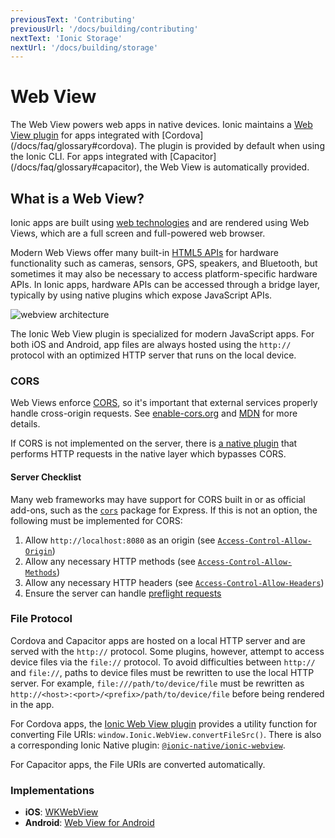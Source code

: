 ```yaml
---
previousText: 'Contributing'
previousUrl: '/docs/building/contributing'
nextText: 'Ionic Storage'
nextUrl: '/docs/building/storage'
---
```



# Web View

<p class="intro" markdown="1">
The Web View powers web apps in native devices. Ionic maintains a <a href="https://github.com/ionic-team/cordova-plugin-ionic-webview" target="_blank">Web View plugin</a> for apps integrated with [Cordova](/docs/faq/glossary#cordova). The plugin is provided by default when using the Ionic CLI. For apps integrated with [Capacitor](/docs/faq/glossary#capacitor), the Web View is automatically provided.
</p>

## What is a Web View?

Ionic apps are built using [web technologies](/docs/faq/glossary#web-standards) and are rendered using Web Views, which are a full screen and full-powered web browser.

Modern Web Views offer many built-in <a href="https://whatwebcando.today" target="_blank">HTML5 APIs</a> for hardware functionality such as cameras, sensors, GPS, speakers, and Bluetooth, but sometimes it may also be necessary to access platform-specific hardware APIs. In Ionic apps, hardware APIs can be accessed through a bridge layer, typically by using native plugins which expose JavaScript APIs.

![webview architecture](/docs/assets/img/webview-architecture.png)

The Ionic Web View plugin is specialized for modern JavaScript apps. For both iOS and Android, app files are always hosted using the `http://` protocol with an optimized HTTP server that runs on the local device.

### CORS

Web Views enforce [CORS](/docs/faq/glossary#cors), so it's important that external services properly handle cross-origin requests. See <a href="https://enable-cors.org/" target="_blank">enable-cors.org</a> and <a href="https://developer.mozilla.org/en-US/docs/Web/HTTP/CORS" target="_blank">MDN</a> for more details.

If CORS is not implemented on the server, there is [a native plugin](/docs/native/http/) that performs HTTP requests in the native layer which bypasses CORS.

#### Server Checklist

Many web frameworks may have support for CORS built in or as official add-ons, such as the <a href="https://github.com/expressjs/cors" target="_blank">`cors`</a> package for Express. If this is not an option, the following must be implemented for CORS:

1. Allow `http://localhost:8080` as an origin (see <a href="https://developer.mozilla.org/en-US/docs/Web/HTTP/Headers/Access-Control-Allow-Origin" target="_blank">`Access-Control-Allow-Origin`</a>)
1. Allow any necessary HTTP methods (see <a href="https://developer.mozilla.org/en-US/docs/Web/HTTP/Headers/Access-Control-Allow-Methods" target="_blank">`Access-Control-Allow-Methods`</a>)
1. Allow any necessary HTTP headers (see <a href="https://developer.mozilla.org/en-US/docs/Web/HTTP/Headers/Access-Control-Allow-Headers" target="_blank">`Access-Control-Allow-Headers`</a>)
1. Ensure the server can handle <a href="https://developer.mozilla.org/en-US/docs/Glossary/Preflight_request" target="_blank">preflight requests</a>

### File Protocol

Cordova and Capacitor apps are hosted on a local HTTP server and are served with the `http://` protocol. Some plugins, however, attempt to access device files via the `file://` protocol. To avoid difficulties between `http://` and `file://`, paths to device files must be rewritten to use the local HTTP server. For example, `file:///path/to/device/file` must be rewritten as `http://<host>:<port>/<prefix>/path/to/device/file` before being rendered in the app.

For Cordova apps, the [Ionic Web View plugin](https://github.com/ionic-team/cordova-plugin-ionic-webview) provides a utility function for converting File URIs: `window.Ionic.WebView.convertFileSrc()`. There is also a corresponding Ionic Native plugin: [`@ionic-native/ionic-webview`](/docs/native/ionic-webview/).

For Capacitor apps, the File URIs are converted automatically.

### Implementations

* **iOS**: <a href="https://developer.apple.com/documentation/webkit/wkwebview" target="_blank">WKWebView</a>
* **Android**: <a href="https://developer.chrome.com/multidevice/webview/overview" target="_blank">Web View for Android</a>
